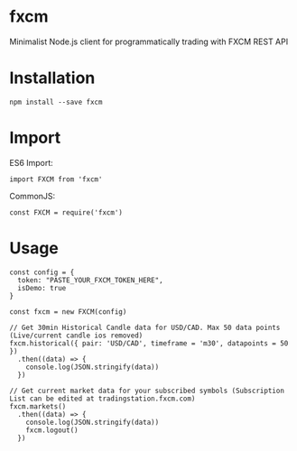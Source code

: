 # fxcm
Minimalist Node.js client for programmatically trading with FXCM REST API

# Installation

```
npm install --save fxcm
````

# Import

ES6 Import:

```
import FXCM from 'fxcm'
```

CommonJS:

````
const FXCM = require('fxcm')
````

# Usage

```
const config = {
  token: "PASTE_YOUR_FXCM_TOKEN_HERE",
  isDemo: true
}

const fxcm = new FXCM(config)

// Get 30min Historical Candle data for USD/CAD. Max 50 data points (Live/current candle ios removed)
fxcm.historical({ pair: 'USD/CAD', timeframe = 'm30', datapoints = 50 })
  .then((data) => {
    console.log(JSON.stringify(data))
  })

// Get current market data for your subscribed symbols (Subscription List can be edited at tradingstation.fxcm.com)
fxcm.markets()
  .then((data) => {
    console.log(JSON.stringify(data))
    fxcm.logout()
  })
```